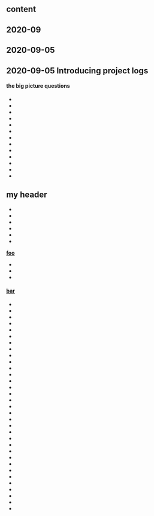 
## content

## 2020-09

## 2020-09-05

## 2020-09-05 Introducing project logs

#### the big picture questions

-
-
-
-
-
-
-
-
-
-
-
-
-

## my header <!-- link -->

-
-
-
-
-
-

<a name="foo" href="#foo"><strong>foo</strong></a>

-
-
-

<a name="xyz" href="#xyz">
<div><h4 id="abc">bar</h4></div>
</a>

-
-
-
-
-
-
-
-
-
-
-
-
-
-
-
-
-
-
-
-
-
-
-
-
-
-
-
-
-
-
-
-
-
